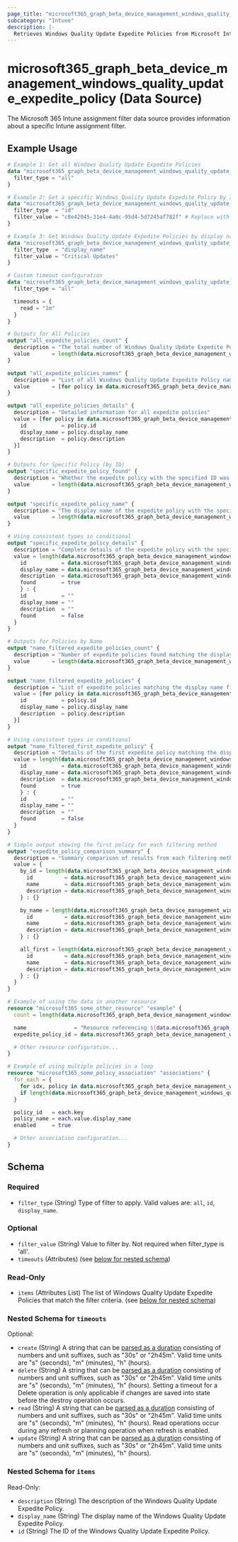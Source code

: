 ```yaml
---
page_title: "microsoft365_graph_beta_device_management_windows_quality_update_expedite_policy Data Source - microsoft365"
subcategory: "Intune"
description: |-
  Retrieves Windows Quality Update Expedite Policies from Microsoft Intune with explicit filtering options. These policies control the expedited deployment of quality updates to Windows devices.
---
```


# microsoft365_graph_beta_device_management_windows_quality_update_expedite_policy (Data Source)

The Microsoft 365 Intune assignment filter data source provides information about a specific Intune assignment filter.

## Example Usage

```terraform
# Example 1: Get all Windows Quality Update Expedite Policies
data "microsoft365_graph_beta_device_management_windows_quality_update_expedite_policy" "all_policies" {
  filter_type = "all"
}

# Example 2: Get a specific Windows Quality Update Expedite Policy by ID
data "microsoft365_graph_beta_device_management_windows_quality_update_expedite_policy" "specific_policy" {
  filter_type  = "id"
  filter_value = "c8e42045-31e4-4a8c-95d4-5d7245af782f" # Replace with actual ID
}

# Example 3: Get Windows Quality Update Expedite Policies by display name (partial match)
data "microsoft365_graph_beta_device_management_windows_quality_update_expedite_policy" "by_name" {
  filter_type  = "display_name"
  filter_value = "Critical Updates"
}

# Custom timeout configuration
data "microsoft365_graph_beta_device_management_windows_quality_update_expedite_policy" "with_timeout" {
  filter_type = "all"

  timeouts = {
    read = "1m"
  }
}

# Outputs for All Policies
output "all_expedite_policies_count" {
  description = "The total number of Windows Quality Update Expedite Policies found"
  value       = length(data.microsoft365_graph_beta_device_management_windows_quality_update_expedite_policy.all_policies.items)
}

output "all_expedite_policies_names" {
  description = "List of all Windows Quality Update Expedite Policy names"
  value       = [for policy in data.microsoft365_graph_beta_device_management_windows_quality_update_expedite_policy.all_policies.items : policy.display_name]
}

output "all_expedite_policies_details" {
  description = "Detailed information for all expedite policies"
  value = [for policy in data.microsoft365_graph_beta_device_management_windows_quality_update_expedite_policy.all_policies.items : {
    id           = policy.id
    display_name = policy.display_name
    description  = policy.description
  }]
}

# Outputs for Specific Policy (by ID)
output "specific_expedite_policy_found" {
  description = "Whether the expedite policy with the specified ID was found"
  value       = length(data.microsoft365_graph_beta_device_management_windows_quality_update_expedite_policy.specific_policy.items) > 0
}

output "specific_expedite_policy_name" {
  description = "The display name of the expedite policy with the specified ID"
  value       = length(data.microsoft365_graph_beta_device_management_windows_quality_update_expedite_policy.specific_policy.items) > 0 ? data.microsoft365_graph_beta_device_management_windows_quality_update_expedite_policy.specific_policy.items[0].display_name : ""
}

# Using consistent types in conditional
output "specific_expedite_policy_details" {
  description = "Complete details of the expedite policy with the specified ID"
  value = length(data.microsoft365_graph_beta_device_management_windows_quality_update_expedite_policy.specific_policy.items) > 0 ? {
    id           = data.microsoft365_graph_beta_device_management_windows_quality_update_expedite_policy.specific_policy.items[0].id
    display_name = data.microsoft365_graph_beta_device_management_windows_quality_update_expedite_policy.specific_policy.items[0].display_name
    description  = data.microsoft365_graph_beta_device_management_windows_quality_update_expedite_policy.specific_policy.items[0].description
    found        = true
    } : {
    id           = ""
    display_name = ""
    description  = ""
    found        = false
  }
}

# Outputs for Policies by Name
output "name_filtered_expedite_policies_count" {
  description = "Number of expedite policies found matching the display name filter"
  value       = length(data.microsoft365_graph_beta_device_management_windows_quality_update_expedite_policy.by_name.items)
}

output "name_filtered_expedite_policies" {
  description = "List of expedite policies matching the display name filter"
  value = [for policy in data.microsoft365_graph_beta_device_management_windows_quality_update_expedite_policy.by_name.items : {
    id           = policy.id
    display_name = policy.display_name
    description  = policy.description
  }]
}

# Using consistent types in conditional
output "name_filtered_first_expedite_policy" {
  description = "Details of the first expedite policy matching the display name filter (if any)"
  value = length(data.microsoft365_graph_beta_device_management_windows_quality_update_expedite_policy.by_name.items) > 0 ? {
    id           = data.microsoft365_graph_beta_device_management_windows_quality_update_expedite_policy.by_name.items[0].id
    display_name = data.microsoft365_graph_beta_device_management_windows_quality_update_expedite_policy.by_name.items[0].display_name
    description  = data.microsoft365_graph_beta_device_management_windows_quality_update_expedite_policy.by_name.items[0].description
    found        = true
    } : {
    id           = ""
    display_name = ""
    description  = ""
    found        = false
  }
}

# Simple output showing the first policy for each filtering method
output "expedite_policy_comparison_summary" {
  description = "Summary comparison of results from each filtering method"
  value = {
    by_id = length(data.microsoft365_graph_beta_device_management_windows_quality_update_expedite_policy.specific_policy.items) > 0 ? {
      id          = data.microsoft365_graph_beta_device_management_windows_quality_update_expedite_policy.specific_policy.items[0].id
      name        = data.microsoft365_graph_beta_device_management_windows_quality_update_expedite_policy.specific_policy.items[0].display_name
      description = data.microsoft365_graph_beta_device_management_windows_quality_update_expedite_policy.specific_policy.items[0].description
    } : {}

    by_name = length(data.microsoft365_graph_beta_device_management_windows_quality_update_expedite_policy.by_name.items) > 0 ? {
      id          = data.microsoft365_graph_beta_device_management_windows_quality_update_expedite_policy.by_name.items[0].id
      name        = data.microsoft365_graph_beta_device_management_windows_quality_update_expedite_policy.by_name.items[0].display_name
      description = data.microsoft365_graph_beta_device_management_windows_quality_update_expedite_policy.by_name.items[0].description
    } : {}

    all_first = length(data.microsoft365_graph_beta_device_management_windows_quality_update_expedite_policy.all_policies.items) > 0 ? {
      id          = data.microsoft365_graph_beta_device_management_windows_quality_update_expedite_policy.all_policies.items[0].id
      name        = data.microsoft365_graph_beta_device_management_windows_quality_update_expedite_policy.all_policies.items[0].display_name
      description = data.microsoft365_graph_beta_device_management_windows_quality_update_expedite_policy.all_policies.items[0].description
    } : {}
  }
}

# Example of using the data in another resource
resource "microsoft365_some_other_resource" "example" {
  count = length(data.microsoft365_graph_beta_device_management_windows_quality_update_expedite_policy.all_policies.items) > 0 ? 1 : 0

  name               = "Resource referencing ${data.microsoft365_graph_beta_device_management_windows_quality_update_expedite_policy.all_policies.items[0].display_name}"
  expedite_policy_id = data.microsoft365_graph_beta_device_management_windows_quality_update_expedite_policy.all_policies.items[0].id

  # Other resource configuration...
}

# Example of using multiple policies in a loop
resource "microsoft365_some_policy_association" "associations" {
  for_each = {
    for idx, policy in data.microsoft365_graph_beta_device_management_windows_quality_update_expedite_policy.all_policies.items : policy.id => policy
    if length(data.microsoft365_graph_beta_device_management_windows_quality_update_expedite_policy.all_policies.items) > 0
  }

  policy_id   = each.key
  policy_name = each.value.display_name
  enabled     = true

  # Other association configuration...
}
```

<!-- schema generated by tfplugindocs -->
## Schema

### Required

- `filter_type` (String) Type of filter to apply. Valid values are: `all`, `id`, `display_name`.

### Optional

- `filter_value` (String) Value to filter by. Not required when filter_type is 'all'.
- `timeouts` (Attributes) (see [below for nested schema](#nestedatt--timeouts))

### Read-Only

- `items` (Attributes List) The list of Windows Quality Update Expedite Policies that match the filter criteria. (see [below for nested schema](#nestedatt--items))

<a id="nestedatt--timeouts"></a>
### Nested Schema for `timeouts`

Optional:

- `create` (String) A string that can be [parsed as a duration](https://pkg.go.dev/time#ParseDuration) consisting of numbers and unit suffixes, such as "30s" or "2h45m". Valid time units are "s" (seconds), "m" (minutes), "h" (hours).
- `delete` (String) A string that can be [parsed as a duration](https://pkg.go.dev/time#ParseDuration) consisting of numbers and unit suffixes, such as "30s" or "2h45m". Valid time units are "s" (seconds), "m" (minutes), "h" (hours). Setting a timeout for a Delete operation is only applicable if changes are saved into state before the destroy operation occurs.
- `read` (String) A string that can be [parsed as a duration](https://pkg.go.dev/time#ParseDuration) consisting of numbers and unit suffixes, such as "30s" or "2h45m". Valid time units are "s" (seconds), "m" (minutes), "h" (hours). Read operations occur during any refresh or planning operation when refresh is enabled.
- `update` (String) A string that can be [parsed as a duration](https://pkg.go.dev/time#ParseDuration) consisting of numbers and unit suffixes, such as "30s" or "2h45m". Valid time units are "s" (seconds), "m" (minutes), "h" (hours).


<a id="nestedatt--items"></a>
### Nested Schema for `items`

Read-Only:

- `description` (String) The description of the Windows Quality Update Expedite Policy.
- `display_name` (String) The display name of the Windows Quality Update Expedite Policy.
- `id` (String) The ID of the Windows Quality Update Expedite Policy.